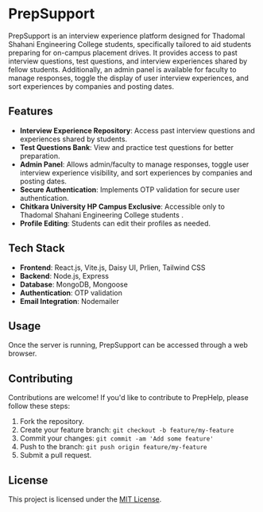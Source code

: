 # PrepSupport

PrepSupport is an interview experience platform designed for Thadomal Shahani Engineering College students, specifically tailored to aid students preparing for on-campus placement drives. It provides access to past interview questions, test questions, and interview experiences shared by fellow students. Additionally, an admin panel is available for faculty to manage responses, toggle the display of user interview experiences, and sort experiences by companies and posting dates.

## Features

- **Interview Experience Repository**: Access past interview questions and experiences shared by students.
- **Test Questions Bank**: View and practice test questions for better preparation.
- **Admin Panel**: Allows admin/faculty to manage responses, toggle user interview experience visibility, and sort experiences by companies and posting dates.
- **Secure Authentication**: Implements OTP validation for secure user authentication.
- **Chitkara University HP Campus Exclusive**: Accessible only to Thadomal Shahani Engineering College students .
- **Profile Editing**: Students can edit their profiles as needed.

## Tech Stack

- **Frontend**: React.js, Vite.js, Daisy UI, Prlien, Tailwind CSS
- **Backend**: Node.js, Express
- **Database**: MongoDB, Mongoose
- **Authentication**: OTP validation
- **Email Integration**: Nodemailer

## Usage

Once the server is running, PrepSupport can be accessed through a web browser.

## Contributing

Contributions are welcome! If you'd like to contribute to PrepHelp, please follow these steps:

1. Fork the repository.
2. Create your feature branch: `git checkout -b feature/my-feature`
3. Commit your changes: `git commit -am 'Add some feature'`
4. Push to the branch: `git push origin feature/my-feature`
5. Submit a pull request.

## License

This project is licensed under the [MIT License](LICENSE).
